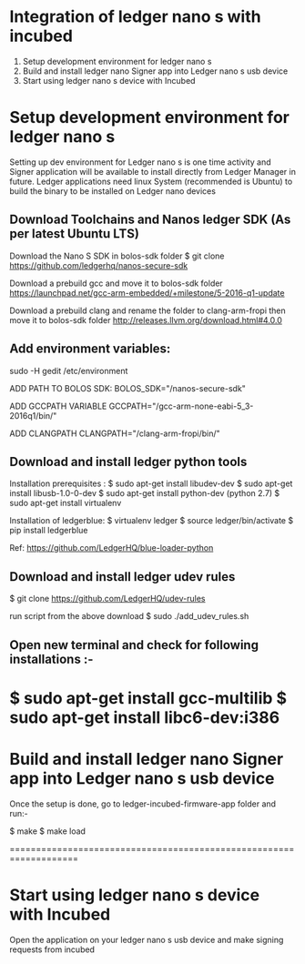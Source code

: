 # Integration of ledger nano s with incubed 
 1. Setup development environment for ledger nano s
 2. Build and install ledger nano Signer app into Ledger nano s usb device 
 3. Start using ledger nano s device with Incubed 

# Setup development environment for ledger nano s
 Setting up dev environment for Ledger nano s is one time activity and Signer application will be available to install directly from Ledger Manager in future. Ledger applications need linux System (recommended is Ubuntu) to build the binary to be installed on Ledger nano devices
  
## Download Toolchains and Nanos ledger SDK (As per latest Ubuntu LTS)

Download the Nano S SDK in bolos-sdk folder
$ git clone https://github.com/ledgerhq/nanos-secure-sdk

Download a prebuild gcc and move it to bolos-sdk folder
		https://launchpad.net/gcc-arm-embedded/+milestone/5-2016-q1-update

Download a prebuild clang and rename the folder to clang-arm-fropi then move it to bolos-sdk folder
		http://releases.llvm.org/download.html#4.0.0 


## Add environment variables:

sudo -H gedit /etc/environment

ADD PATH TO BOLOS SDK:
BOLOS_SDK="<path>/nanos-secure-sdk"

ADD GCCPATH VARIABLE
GCCPATH="<path>/gcc-arm-none-eabi-5_3-2016q1/bin/"

ADD CLANGPATH
CLANGPATH="<path>/clang-arm-fropi/bin/"


## Download and install ledger python tools 

Installation prerequisites :
$ sudo apt-get install libudev-dev
$ sudo apt-get install libusb-1.0-0-dev
$ sudo apt-get install python-dev (python 2.7)
$ sudo apt-get install virtualenv

Installation of ledgerblue:
$ virtualenv ledger
$ source ledger/bin/activate
$ pip install ledgerblue

Ref: https://github.com/LedgerHQ/blue-loader-python



## Download and install ledger udev rules 

$ git clone https://github.com/LedgerHQ/udev-rules

run script from the above download 
$ sudo ./add_udev_rules.sh



## Open new terminal and check for following installations :-

$ sudo apt-get install gcc-multilib
$ sudo apt-get install libc6-dev:i386
===================================================================

# Build and install ledger nano Signer app into Ledger nano s usb device 
Once the setup is done,  go to ledger-incubed-firmware-app folder and run:-

$ make
$ make load

===================================================================

# Start using ledger nano s device with Incubed 



Open the application on your ledger nano s usb device and make signing requests from incubed